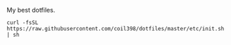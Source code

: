 My best dotfiles.

    curl -fsSL https://raw.githubusercontent.com/coil398/dotfiles/master/etc/init.sh | sh
